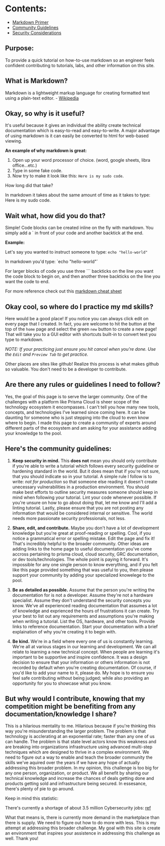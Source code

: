 # Contents:

* [Markdown Primer](https://github.com/Kyle9021/panw-partner-wiki/blob/main/contents/Wiki_Guidelines.md#purpose)
* [Community Guidelines](https://github.com/Kyle9021/panw-partner-wiki/blob/main/contents/Wiki_Guidelines.md#here-s-the-community-guidelines)
* [Security Considerations](https://github.com/Kyle9021/panw-partner-wiki/blob/main/contents/Wiki_Guidelines.md#security-considerations)


## Purpose:

To provide a quick tutorial on how-to-use markdown so an engineer feels confident contributing to tutorials, labs, and other information on this site. 

## What is Markdown?

Markdown is a lightweight markup language for creating formatted text using a plain-text editor. - [Wikipedia](https://en.wikipedia.org/wiki/Markdown)

## Okay, so why is it useful? 

It's useful because it gives an individual the ability create technical documentation which is easy-to-read and easy-to-write. A major advantage of using markdown is it can easily be converted to html for web-based viewing.  

**An example of why markdown is great:**

1. Open up your word processor of choice. (word, google sheets, libra office...etc.)
2. Type in some fake code. 
3. Now try to make it look like this: `Here is my sudo code`. 

How long did that take? 

In markdown it takes about the same amount of time as it takes to type: Here is my sudo code. 

## Wait what, how did you do that?

Simple! Code blocks can be created inline on the fly with markdown. You simply add a ` in front of your code and another backtick at the end. 

**Example:**

Let's say you wanted to instruct someone to type: `echo "hello-world"`

In markdown you'd type: \`echo "hello-world"\`

For larger blocks of code you use three ``` backticks on the line you want the code block to begin on, and then another three backticks on the line you want the code to end. 

For more reference check out this [markdown cheat sheet](https://www.markdownguide.org/cheat-sheet/)

## Okay cool, so where do I practice my md skills?

Here would be a good place! If you notice you can always click edit on every page that I created. In fact, you are welcome to hit the button at the top of the `home` page and select the green `new` button to create a new page! That will take you to a GUI editor with shortcuts built-in to convert text you type to markdown.

_NOTE: If your practicing just ensure you hit cancel when you're done. Use the `Edit` and `Preview Tab` to get practice._

Other places are sites like github! Realize this process is what makes github so valuable. You don't need to be a developer to contribute. 

## Are there any rules or guidelines I need to follow? 

Yes, the goal of this page is to serve the larger community. One of the challenges with a platform like Prisma Cloud is sheer scope of the technology ecosystem it encompasses. I can't tell you how many new tools, concepts, and technologies I've learned since coming here. It can be daunting for someone who is just stepping into the cloud to even know where to begin. I made this page to create a community of experts around different parts of the ecosystem and am asking for your assistance adding your knowledge to the pool. 

## Here's the community guidelines:

1. **Keep security in mind.** This **does not** mean you should only contribute if you're able to write a tutorial which follows every security guideline or hardening standard in the world. But it does mean that if you're not sure, that you should indicate so in your tutorial. A simple rule I follow is to write: _not for production_ so that someone else reading it doesn't create unecessary vulnerabilities in a production environment. You should make best efforts to outline security measures someone should keep in mind when following your tutorial. Lint your code whenever possible. If you're unsure on how to go about doing that, let me know and I'll add a linting tutorial. Lastly, please ensure that you are not posting any information that would be considered internal or sensitive. The world needs more passionate security professionals, not less.  

2. **Share, edit, and contribute.** Maybe you don't have a lot of development knowledge but you're great at proof-reading or spelling. Cool, if you notice a grammatical error or spelling mistake. Edit the page and fix it! That's incredibly helpful to the broader community. Other ideas are adding links to the home page to useful documentation you've come accross pertaining to prisma cloud, cloud security, GRC documentation, or dev tools/technologies. The whole point is paying it forward. It's impossible for any one single person to know everything, and if you felt like this page provided something that was useful to you, then please support your community by adding your specialized knowelege to the pool. 

3. **Be as detailed as possible.** Assume that the person you're writing the documentation for is not a developer. Assume they're not a hardware specialist. Assume they don't understand the security concepts you know. We've all experienced reading documentation that assumes a lot of knowledge and exprienced the hours of frustrations it can create. Try your best to list out any requirements and assumptions you're making when writing a tutorial. List the OS, hardware, and other tools. Provide links to reference documentation. Start your documentation with a brief explaination of why you're creating it to begin with. 

4. **Be kind.** We're in a field where every one of us is constantly learning. We're all at various stages in our learning and development. We can all relate to learning a new technical concept. When people are learning it's important to be supportive and inspire confidence. It was a design decision to ensure that your information or others information is not recorded by default when you're creating documentation. Of course, if you'd like to add your name to it, please do. My hope is to ensure you feel safe contributing without being judged; while also providing an opportunity for you to showcase what you know. 

## But why would I contribute, knowing that my competition might be benefiting from any documentation/knowledge I share?

This is a hilarious mentality to me. Hilarious because if you're thinking this way you're misunderstanding the larger problem. The problem is that technology is acclerating at an exponential rate; faster than any one of us can handle. The problem is that state level actors know this weakness and are breaking into organizations infrastructure using advanced multi-step techniques which are designed to thrive in a complex environment. We need to figure out a way to enable and teach the broader community the skills we've aquired over the years if we have any hope of actually addressing this broader problem. In my opinion, this challenge is too big for any one person, organization, or product. We all benefit by sharing our technical knowledge and increase the chances of deals getting done and products getting sold and infrastructure being secured. In essesance, there's plenty of pie to go around. 

Keep in mind this statistic:

There's currently a shortage of about 3.5 million Cybersecurity jobs: [ref](https://www.pwc.com/gx/en/issues/cybersecurity/digital-trust-insights/cyber-talent-workforce.html)

What that means is, there is currently more demand in the marketplace than there is supply. We need to figure out how to do more with less. This is my attempt at addressing this broader challenge. My goal with this site is create an environment that inspires your assistence in addressing this challenge as well. Thank you!
